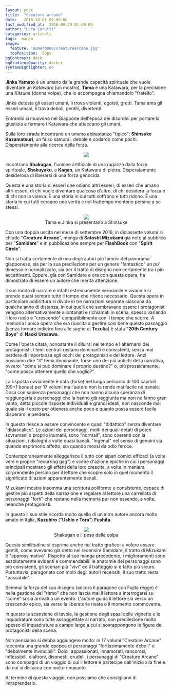 ```yaml
---
layout: post
title:  "Creature arcane"
date:   2016-10-01 01:00:00
last_modified_at:  2016-09-29 01:00:00
author: "Luca Cerutti"
categories: articoli
tags:  manga
image:
  feature: 'numero000/creaturearcane.jpg'
  topPosition: -50px
bgContrast: dark
bgGradientOpacity: darker
syntaxHighlighter: no
---
```

**Jinka Yamato** è un umano dalla grande capacità spirituale che vuole diventare un _Katawara_ (un mostro), **Tama** è una Katawara, per la precisione una _Kitsune_ (donna volpe), che lo accompagna chiamandolo &quot;fratello&quot;.

Jinka detesta gli esseri umani, li trova violenti, egoisti, gretti. Tama ama gli esseri umani, li trova deboli, gentili, divertenti.

Entrambi si muovono nel Giappone dell&#39;epoca dei disordini per portare la giustizia e fermare i Katawara che attaccano gli umani.

Sulla loro strada incontrano un umano abbastanza &quot;tipico&quot;: **Shinsuke Kazamatsuri**, un falso samurai, debole e codardo come pochi. Disperatamente alla ricerca della forza.

<p align="center"><img src="{{ site.baseurl_posts_img }}numero000/creaturearcane_cover.jpg" /></p>

Incontrano **Shakugan**, l&#39;unione artificiale di una ragazza dalla forza spirituale, **Shakuyaku**, e **Kagan**, un Katawara di pietra. Disperatamente desiderosa di liberarsi di una forza genocida.

Questa è una storia di esseri che odiano altri esseri, di esseri che amano altri esseri, di chi vuole diventare qualcosa d&#39;altro, di chi desidera la forza e di chi non la voleva. È una storia in cui tutti soffrono e tutti ridono. È una storia in cui tutti cercano una verità e nel frattempo mentono persino a se stessi.

<p align="center"><img src="{{ site.baseurl_posts_img }}numero000/creaturearcane01.jpg" /><br>
<span class="didascalia">Tama e Jinka si presentano a Shinsuke</span></p>

Con una doppia uscita nel mese di settembre 2016, in diciassette volumi si chiude &quot;**Creature Arcane**&quot;, manga di **Satoshi Mizukami** già noto al pubblico per &quot;**Samidare**&quot; e in pubblicazione sempre per **FlashBook** con &quot;**Spirit Circle**&quot;.

Non si tratta certamente di uno degli autori più famosi del panorama giapponese, sia per la sua predilezione per un genere &quot;fantastico&quot; un po&#39; dimesso e normalizzato, sia per il tratto di disegno non certamente tra i più accattivanti. Eppure, già con Samidare e ora con questa opera, ha dimostrato di essere un autore che merita attenzione.

Il suo modo di narrare è infatti estremamente verosimile e vivace e si prende quasi sempre tutto il tempo che ritiene necessario. Questa opera in particolare addirittura si divide in tre narrazioni separate ciascuna da qualche anno di distanza, in cui quelli che sembravano essere i protagonisti vengono alternativamente allontanati e richiamati in scena, spesso variando il loro ruolo e &quot;crescendo&quot; compatibilmente con il tempo che scorre. A memoria l&#39;unica opera che era riuscita a gestire così bene questo passaggio (senza tornare indietro fino alle saghe di **Tezuka**) è stata &quot;**20th Century Boys**&quot; di **Naoki Urasawa**.

Come l&#39;opera citata, nonostante il diluirsi nel tempo e l&#39;alternarsi dei protagonisti, i temi centrali restano dominanti e consistenti, senza mai perdere di importanza agli occhi dei protagonisti e del lettore. Anzi possiamo dire &quot;il&quot; tema dominante, forse uno dei più antichi della narrativa, ovvero: &quot;come si può dominare il proprio destino?&quot; o, più prosaicamente, &quot;come posso ottenere quello che voglio?&quot;.

La risposta ovviamente è data (forse) nel lungo percorso di 100 capitoli (99+1 bonus) per 17 volumi ma l&#39;autore non la rende mai facile né banale. Dosa con sapienza personaggi che non hanno alcuna speranza di raggiungerla e personaggi che la hanno già raggiunta ma non ne fanno gran vanto, detta piccole risposte individuali e grandi ideali, non nasconde mai quale sia il costo per ottenere anche poco e quanto possa essere facile disperarsi e perdersi.

In questo riesce a essere convincente e quasi &quot;didattico&quot; senza diventare &quot;didascalico&quot;. Le azioni dei personaggi, molti dei quali dotati di poteri sovrumani o proprio inumani, sono &quot;normali&quot;, sono coerenti con la situazioni, i dialoghi a volte quasi banali. &quot;Ingenui&quot; nel senso di genuini sia quando esprimono affetto, sia quando mossi da odio feroce.

Contemporaneamente alleggerisce il tutto con sipari comici efficaci (a volte vere e proprie &quot;recurring gag&quot;) e scene d&#39;azione epiche in cui i personaggi principali mostrano gli effetti della loro crescita, a volte in maniera sorprendente persino per il lettore che scopre solo in quel momento il significato di azioni apparentemente banali.

Mizukami mostra insomma una scrittura poliforme e consistente, capace di gestire più aspetti della narrazione e regalare al lettore una carrellata di personaggi &quot;forti&quot; che restano nella memoria pur non essendo, a volte, neanche protagonisti.

In questo il suo stile ricorda molto quello di un altro autore ancora molto amato in Italia, **Kazuhiro** (&quot;**Ushio e Tora**&quot;) **Fushita**.

<p align="center"><img src="{{ site.baseurl_posts_img }}numero000/creaturearcane02.jpg" /><br>
<span class="didascalia">Shakugan e il peso della colpa</span></p>

Questa similitudine si esprime anche nel tratto grafico: a volere essere gentili, come avevamo già detto nel recensire Samidare, il tratto di Mizukami è &quot;approssimativo&quot;. Rispetto al suo manga precedente, i miglioramenti sono assolutamente evidenti e commendabili: le anatomie dei personaggi sono più consistenti, gli scenari più &quot;vivi&quot; ed il tratteggio si è fatto più sicuro. Purtuttavia, paragonato con molti degli autori recensiti, il suo tratto resta &quot;passabile&quot;.

Semmai la forza del suo disegno (ancora il paragone con Fujita regge) è nella gestione del &quot;ritmo&quot; che non lascia mai il lettore a interrogarsi su &quot;come&quot; si sia arrivati a un evento. L&#39;autore guida il lettore sia verso un crescendo epico, sia verso la liberatoria risata o il momento commovente.

In questo la scansione di tavola, la gestione degli spazi delle vignette e le inquadrature sono tutte assoggettate al narrato, con predilezione molto spesso di inquadrature a campo largo a cui si sovrappongono le figure dei protagonisti della scena.

Non pensiamo si debba aggiungere molto: in 17 volumi &quot;Creature Arcane&quot; racconta una grande epopea di personaggi &quot;fortissimamente deboli&quot; e &quot;debolmente invincibili&quot;. Dolci, appassionati, innamorati, rancorosi, inflessibili, cialtroni, disonesti, crudeli, i personaggi di &quot;Creature Arcane&quot; sono compagni di un viaggio di cui il lettore è partecipe dall&#39;inizio alla fine e da cui si distacca con molto rimpianto.

Al termine di questo viaggio, non possiamo che consigliarvi di intraprenderlo.
